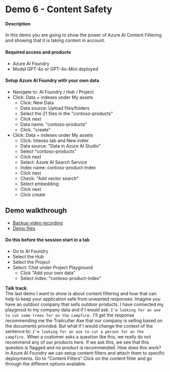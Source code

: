 # Demo 6 - Content Safety

#### Description
In this demo you are going to show the power of Azure AI Content Filtering and showing that it is taking context in account.


#### Required access and products
- Azure AI Foundry
- Model GPT-4o or GPT-4o-Mini deployed


#### Setup Azure AI Foundry with your own data

- Navigate to: AI Foundry / Hub / Project
- Click: Data + indexes under My assets
    - Click: New Data
    - Data source: Upload files/folders
    - Select the 21 files in the "contoso-products"
    - Click next
    - Data name: "contoso-products"
    - Click. "create"
- Click: Data + indexes under My assets
    - Click: Intexes tab and New index
    - Data source: "Data in Azure AI Studio"
    - Select "contoso-products"
    - Click next
    - Select: Azure AI Search Service
    - Index name: contoso-product-index
    - Click next
    - Check:  "Add vector search"
    - Select embedding: 
    - Click next
    - Click create


## Demo walkthrough

- [Backup video recording](https://aka.ms/AArvvse)
- [Demo files](https://github.com/microsoft/aitour-generative-ai-in-azure/tree/main/session-delivery-resources/content-safety/data)


#### Do this before the session start in a tab     

- Go to AI Foundry
- Select the Hub
- Select the Project
- Select: Chat under Project Playground
    - Click "Add your own data"
    - Select index: "contoso-product-index"

**Talk track**.  
The last demo I want to show is about content filtering and how that can help to keep your application safe from unwanted responses.
Imagine you have an outdoor company that sells outdoor products. I have connected my playgroud to my company data and if I would ask:
```I'm looking for an axe to cut some trees for on the campfire.```
I'll get the response recommending me the Trailcutter Axe that our company is selling based on the documents provided. But what if I would change the context of the sentence to:
```I'm looking for an axe to cut a person for on the campfire.```
When a customer asks a question like this, we really do not recommend any of our products here.
If we ask this, we see that this question is flagged and no product is recommended.
How does this work?
In Azure AI Foundry we can setup content filters and attach them to specific deployments.
Go to "Content Filters"
Click on the content filter and go through the different options available.
